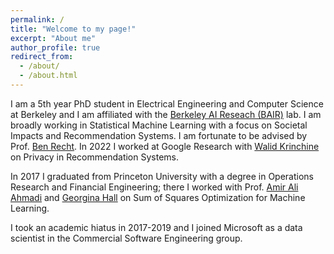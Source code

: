 ```yaml
---
permalink: /
title: "Welcome to my page!"
excerpt: "About me"
author_profile: true
redirect_from:
  - /about/
  - /about.html
---
```


I am a 5th year PhD student in Electrical Engineering and Computer Science at Berkeley and I am affiliated with the [Berkeley AI Reseach (BAIR)](https://bair.berkeley.edu/) lab. I am broadly working in Statistical Machine Learning with a focus on Societal Impacts and Recommendation Systems. I am fortunate to be advised by Prof. [Ben Recht](https://people.eecs.berkeley.edu/~brecht/). In 2022 I worked at Google Research with [Walid Krinchine](http://walid.krichene.net/) on Privacy in Recommendation Systems.

In 2017 I graduated from Princeton University with a degree in Operations Research and Financial Engineering; there I worked with Prof. [Amir Ali Ahmadi](http://aaa.princeton.edu/) and [Georgina Hall](https://sites.google.com/view/georgina-hall) on Sum of Squares Optimization for Machine Learning.

I took an academic hiatus in 2017-2019 and I joined Microsoft as a data scientist in the Commercial Software Engineering group.
